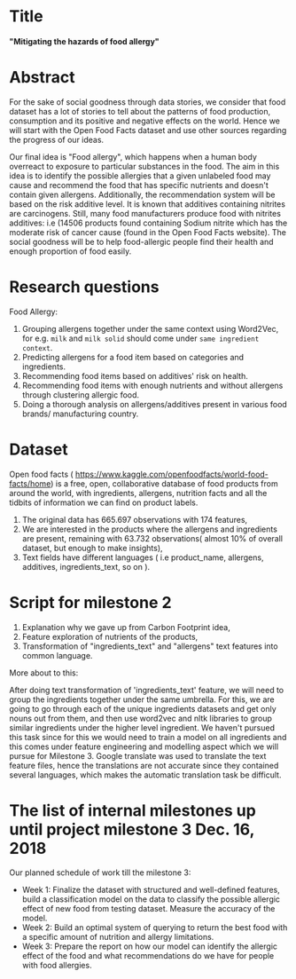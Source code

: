 # Title
#### "Mitigating the hazards of food allergy"
# Abstract

For the sake of social goodness through data stories, we consider that food dataset has a lot of stories to tell about the patterns of food production, consumption and its positive and negative effects on the world. Hence we will start with the Open Food Facts dataset and use other sources regarding the progress of our ideas.

Our final idea is  "Food allergy", which happens when a human body overreact to exposure to particular substances in the food.
The aim in this idea is to identify the possible allergies that a given unlabeled food may cause and recommend the food that has specific nutrients and doesn't contain given allergens.
Additionally, the recommendation system will be based on the risk additive level. It is known that additives containing nitrites are carcinogens. Still, many food manufacturers produce food with nitrites additives: i.e (14506 products found containing Sodium nitrite which has the moderate risk of cancer cause (found in the Open Food Facts website).
The social goodness will be to help food-allergic people find their health and enough proportion of food easily.

# Research questions

Food Allergy:


1. Grouping allergens together under the same context using Word2Vec, for e.g. `milk` and `milk solid` should come under `same ingredient context`.
2. Predicting allergens for a food item based on categories and ingredients.
3. Recommending food items based on additives' risk on health.
4. Recommending food items with enough nutrients and without allergens through clustering allergic food.
5. Doing a thorough analysis on allergens/additives present in various food brands/ manufacturing country.



# Dataset
Open food facts ( https://www.kaggle.com/openfoodfacts/world-food-facts/home) is a free, open, collaborative database of food products from around the world, with ingredients, allergens, nutrition facts and all the tidbits of information we can find on product labels. 

1. The original data has 665.697 observations  with 174 features,
2. We are interested in the products where the allergens and ingredients are present, remaining with  63.732 observations( almost 10% of overall dataset, but enough to make insights),
3. Text fields have different languages ( i.e product_name, allergens, additives,  ingredients_text, so on ).



# Script for milestone 2
1. Explanation why we gave up from Carbon Footprint idea,
2. Feature exploration of nutrients of the products,
3. Transformation of "ingredients_text" and "allergens"  text features into common language.

More about to this:

After doing text transformation of 'ingredients_text' feature, we will need to group the ingredients together under the same umbrella. For this, we are going to go through each of the unique ingredients datasets and get only nouns out from them, and then use word2vec and nltk libraries to group similar ingredients under the higher level ingredient.
We haven't pursued this task since for this we would need to train a model on all ingredients and this comes under feature engineering and modelling aspect which we will pursue for Milestone 3.
Google translate was used to translate the text feature files, hence the translations are not accurate since they contained several languages, which makes the automatic translation task be difficult.


# The list of internal milestones up until project milestone 3 Dec. 16, 2018
Our planned schedule of work till the milestone 3:
- Week 1:  Finalize the dataset with structured and well-defined features, build a classification model on the data to classify the possible allergic effect of new food from testing dataset. Measure the accuracy of the model. 
- Week 2:  Build an optimal system of querying to return the best food with a specific amount of nutrition and allergy limitations.
- Week 3:  Prepare the report on how our model can identify the allergic effect of the food and what recommendations do we have for people with food allergies.
